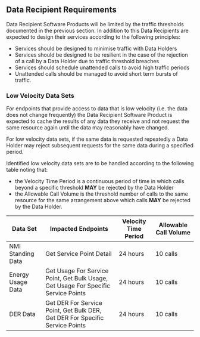 ## Data Recipient Requirements
Data Recipient Software Products will be limited by the traffic thresholds documented in the previous section. In addition to this Data Recipients are expected to design their services according to the following principles:

- Services should be designed to minimise traffic with Data Holders
- Services should be designed to be resilient in the case of the rejection of a call by a Data Holder due to traffic threshold breaches
- Services should schedule unattended calls to avoid high traffic periods
- Unattended calls should be managed to avoid short term bursts of traffic.

### Low Velocity Data Sets
For endpoints that provide access to data that is low velocity (i.e. the data does not change frequently) the Data Recipient Software Product is expected to cache the results of any data they receive and not request the same resource again until the data may reasonably have changed.

For low velocity data sets, if the same data is requested repeatedly a Data Holder may reject subsequent requests for the same data during a specified period.

Identified low velocity data sets are to be handled according to the following table noting that:

- the Velocity Time Period is a continuous period of time in which calls beyond a specific threshold **MAY** be rejected by the Data Holder
- the Allowable Call Volume is the threshold number of calls to the same resource for the same arrangement above which calls **MAY** be rejected by the Data Holder.

| Data Set | Impacted Endpoints | Velocity Time Period | Allowable Call Volume |
|----------|--------------------|----------------------|-----------------------|
| NMI Standing Data | Get Service Point Detail | 24 hours | 10 calls |
| Energy Usage Data | Get Usage For Service Point, Get Bulk Usage, Get Usage For Specific Service Points | 24 hours | 10 calls |
| DER Data | Get DER For Service Point, Get Bulk DER, Get DER For Specific Service Points | 24 hours | 10 calls |
